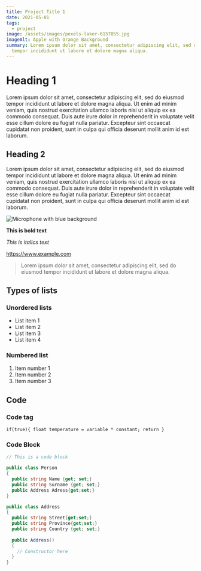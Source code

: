 ```yaml
---
title: Project Title 1
date: 2021-05-01
tags:
  - project
image: /assets/images/pexels-laker-6157055.jpg
imageAlt: Apple with Orange Background
summary: Lorem ipsum dolor sit amet, consectetur adipiscing elit, sed do eiusmod
  tempor incididunt ut labore et dolore magna aliqua.
---
```

# Heading 1

Lorem ipsum dolor sit amet, consectetur adipiscing elit, sed do eiusmod tempor incididunt ut labore et dolore magna aliqua. Ut enim ad minim veniam, quis nostrud exercitation ullamco laboris nisi ut aliquip ex ea commodo consequat. Duis aute irure dolor in reprehenderit in voluptate velit esse cillum dolore eu fugiat nulla pariatur. Excepteur sint occaecat cupidatat non proident, sunt in culpa qui officia deserunt mollit anim id est laborum.

## Heading 2

Lorem ipsum dolor sit amet, consectetur adipiscing elit, sed do eiusmod tempor incididunt ut labore et dolore magna aliqua. Ut enim ad minim veniam, quis nostrud exercitation ullamco laboris nisi ut aliquip ex ea commodo consequat. Duis aute irure dolor in reprehenderit in voluptate velit esse cillum dolore eu fugiat nulla pariatur. Excepteur sint occaecat cupidatat non proident, sunt in culpa qui officia deserunt mollit anim id est laborum.

![Microphone with blue background](/assets/images/megaphone.png "Microphone with blue background")

**This is bold text**

*This is italics text*

<https://www.example.com>

> Lorem ipsum dolor sit amet, consectetur adipiscing elit, sed do eiusmod tempor incididunt ut labore et dolore magna aliqua.

## Types of lists

### Unordered lists

* List item 1
* List item 2
* List item 3
* List item 4

### Numbered list

1. Item number 1
2. Item number 2
3. Item number 3

## Code

### Code tag

`if(true){ float temperature = variable * constant; return }`

### Code Block

```csharp
// This is a code block

public class Person
{
  public string Name {get; set;}
  public string Surname {get; set;}
  public Address Adress{get;set;}
}

public class Address
{
  public string Street{get;set;}
  public string Province{get;set;}
  public string Country {get; set;}
  
  public Address()
  {
    // Constructor here
  }
}
```